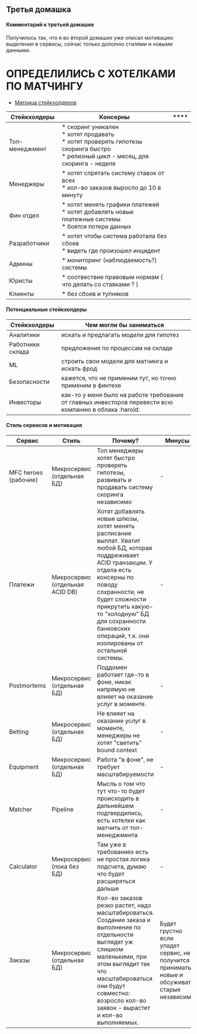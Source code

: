 ## Третья домашка

#### Комментарий к третьей домашке
Получилось так, что я во второй домашке уже описал мотивацию выделения в сервисы, сейчас только дополню стилями и новыми данными. 



# ОПРЕДЕЛИЛИСЬ С ХОТЕЛКАМИ ПО МАТЧИНГУ 

- [Матрица стейкхолдеров](https://github.com/aberkromb/SystemAnalysisHomeWorks/blob/main/Week3/Матрица%20стейкхолдеров.pdf)

**Стейкхолдеры** | **Консерны** | ****
--- | --- | --- 
Топ-менеджмент | * скоринг уникален <br/> * хотят продавать <br/> * хотят проверять гипотезы скоринга быстро <br/> * релизный цикл - месяц, для скоринга - неделя
Менеджеры | * хотят спрятать систему ставок от всех <br/> * кол-во заказов выросло до 10 в минуту
Фин отдел | * хотят менять графики платежей <br/> * хотят добавлять новые платежные системы <br/> * боятся потери данных
Разработчики | * хотят чтобы система работала без сбоев <br/> * видеть где произошел инцидент
Админы | * мониторинг (наблюдаемость?) системы 
Юристы | * соотвествие правовым нормам ( что делать со ставками ? )
Клиенты | * без сбоев и тупняков

#### Потенциальные стейкхолдеры

**Стейкхолдеры** | **Чем могли бы заниматься**
--- | --- 
Аналитики  | искать и предлагать модели для гипотез
Работники склада  | предложения по процессам на складе
ML | строить свои модели для матчинга и искать фрод 
Безопасности | кажется, что не применим тут, но точно применим в финтехе
Инвесторы | как-то у меня было на работе требование от главных инвесторов перевести всю компанию в облака :harold:


#### Стиль сервисов и мотивация

**Сервис** | **Стиль** | **Почему?** | **Минусы**
--- | --- | --- | --- 
MFC heroes (рабочие) | Микросервис (отдельная БД) | Топ менеджеры хотят быстро проверять гипотезы, развивать и продавать систему скоринга независимо | - 
Платежи | Микросервис (отдельная ACID DB) | Хотят добавлять новые шлюзы, хотят менять расписание выплат. Хватит любой БД, которая поддреживает ACID транзакции. У отдела есть консерны по поводу сохранности, не будет сложности прикрутить какую-то "холодную" БД для сохранности банковских операций, т.к. они изолированы от остальной системы.  | -
Postmortems | Микросервис (отдельная БД) | Поддомен работает где-то в фоне, никак напрямую не влияет на оказание услуг в моменте. | -
Betting | Микросервис (отдельная БД) | Не влияет на оказание услуг в моменте, менеджеры не хотят "светить" bound context | - 
Equipment | Микросервис (отдельная БД) | Работа "в фоне", не требует масштабируемости | -
Matcher | Pipeline | Мысль о том что тут что-то будет происходить в дальнейшем подтвердились, есть хотелки как матчить от  топ-менеджмента | -
Calculator | Микросервис (пока без БД) | Там уже в требованиях есть не простая логика подсчета, думаю что будет расширяться дальше | -
Заказы | Микросервис (отдельная БД) | Кол-во заказов резко растет, надо масштабироваться. Создание заказа и выполнение по отдельности выглядят уж слишком маленькими, при этом выглядит так что масштабироваться они будут совместно: возросло кол-во заявок - вырастет и кол-во выполняемых. | Будет грустно если упадет сервис, не получится принимать новые и обсуживать старые независимо  


